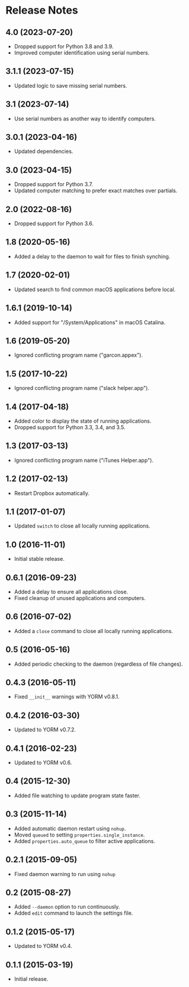 # Release Notes

## 4.0 (2023-07-20)

- Dropped support for Python 3.8 and 3.9.
- Improved computer identification using serial numbers.

## 3.1.1 (2023-07-15)

- Updated logic to save missing serial numbers.

## 3.1 (2023-07-14)

- Use serial numbers as another way to identify computers.

## 3.0.1 (2023-04-16)

- Updated dependencies.

## 3.0 (2023-04-15)

- Dropped support for Python 3.7.
- Updated computer matching to prefer exact matches over partials.

## 2.0 (2022-08-16)

- Dropped support for Python 3.6.

## 1.8 (2020-05-16)

- Added a delay to the daemon to wait for files to finish synching.

## 1.7 (2020-02-01)

- Updated search to find common macOS applications before local.

## 1.6.1 (2019-10-14)

- Added support for "/System/Applications" in macOS Catalina.

## 1.6 (2019-05-20)

- Ignored conflicting program name ("garcon.appex").

## 1.5 (2017-10-22)

- Ignored conflicting program name ("slack helper.app").

## 1.4 (2017-04-18)

- Added color to display the state of running applications.
- Dropped support for Python 3.3, 3.4, and 3.5.

## 1.3 (2017-03-13)

- Ignored conflicting program name ("iTunes Helper.app").

## 1.2 (2017-02-13)

- Restart Dropbox automatically.

## 1.1 (2017-01-07)

- Updated `switch` to close all locally running applications.

## 1.0 (2016-11-01)

- Initial stable release.

## 0.6.1 (2016-09-23)

- Added a delay to ensure all applications close.
- Fixed cleanup of unused applications and computers.

## 0.6 (2016-07-02)

- Added a `close` command to close all locally running applications.

## 0.5 (2016-05-16)

- Added periodic checking to the daemon (regardless of file changes).

## 0.4.3 (2016-05-11)

- Fixed `__init__` warnings with YORM v0.8.1.

## 0.4.2 (2016-03-30)

- Updated to YORM v0.7.2.

## 0.4.1 (2016-02-23)

- Updated to YORM v0.6.

## 0.4 (2015-12-30)

- Added file watching to update program state faster.

## 0.3 (2015-11-14)

- Added automatic daemon restart using `nohup`.
- Moved `queued` to setting `properties.single_instance`.
- Added `properties.auto_queue` to filter active applications.

## 0.2.1 (2015-09-05)

- Fixed daemon warning to run using `nohup`

## 0.2 (2015-08-27)

- Added `--daemon` option to run continuously.
- Added `edit` command to launch the settings file.

## 0.1.2 (2015-05-17)

- Updated to YORM v0.4.

## 0.1.1 (2015-03-19)

- Initial release.
